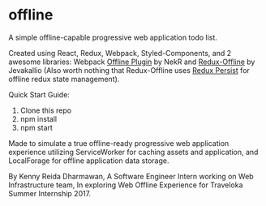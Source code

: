 # offline
A simple offline-capable progressive web application todo list.

Created using React, Redux, Webpack, Styled-Components, and 2 awesome libraries: Webpack [Offline Plugin](https://github.com/NekR/offline-plugin) by NekR and [Redux-Offline](https://github.com/jevakallio/redux-offline) by Jevakallio (Also worth nothing that Redux-Offline uses [Redux Persist](https://github.com/rt2zz/redux-persist) for offline redux state management).

Quick Start Guide:
1. Clone this repo
2. npm install
3. npm start

Made to simulate a true offline-ready progressive web application experience utilizing ServiceWorker for caching assets and application, and LocalForage for offline application data storage.

By Kenny Reida Dharmawan,
A Software Engineer Intern working on Web Infrastructure team,
In exploring Web Offline Experience for Traveloka Summer Internship 2017.
